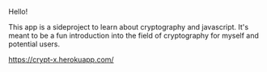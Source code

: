 Hello!

This app is a sideproject to learn about cryptography and javascript. It's meant to be a fun introduction into the field of cryptography for myself and potential users.


https://crypt-x.herokuapp.com/